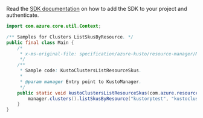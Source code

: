 Read the [SDK documentation](https://github.com/Azure/azure-sdk-for-java/blob/azure-resourcemanager-kusto_1.0.0-beta.3/sdk/kusto/azure-resourcemanager-kusto/README.md) on how to add the SDK to your project and authenticate.

```java
import com.azure.core.util.Context;

/** Samples for Clusters ListSkusByResource. */
public final class Main {
    /*
     * x-ms-original-file: specification/azure-kusto/resource-manager/Microsoft.Kusto/stable/2021-08-27/examples/KustoClustersListResourceSkus.json
     */
    /**
     * Sample code: KustoClustersListResourceSkus.
     *
     * @param manager Entry point to KustoManager.
     */
    public static void kustoClustersListResourceSkus(com.azure.resourcemanager.kusto.KustoManager manager) {
        manager.clusters().listSkusByResource("kustorptest", "kustoclusterrptest4", Context.NONE);
    }
}
```
